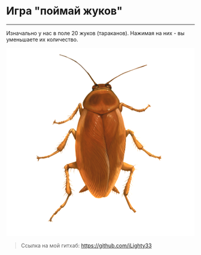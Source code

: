 # Игра "поймай жуков"

---

Изначально у нас в поле 20 жуков (тараканов). Нажимая на них - вы уменьшаете их количество.

![](images/bug.png)

> Ссылка на мой гитхаб: https://github.com/iLighty33
